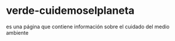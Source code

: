 # verde-cuidemoselplaneta
es una página que contiene información sobre el cuidado del medio ambiente

